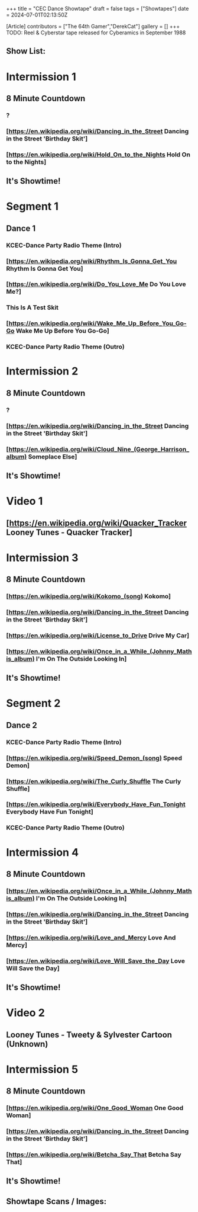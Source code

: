 +++
title = "CEC Dance Showtape"
draft = false
tags = ["Showtapes"]
date = 2024-07-01T02:13:50Z

[Article]
contributors = ["The 64th Gamer","DerekCat"]
gallery = []
+++
TODO: Reel & Cyberstar tape released for Cyberamics in September 1988

<h2> Show List: </h2>

# <b>Intermission 1</b>
## 8 Minute Countdown
### ?
### [https://en.wikipedia.org/wiki/Dancing_in_the_Street Dancing in the Street 'Birthday Skit']
### [https://en.wikipedia.org/wiki/Hold_On_to_the_Nights Hold On to the Nights]
## It's Showtime!
# <b>Segment 1</b>
## Dance 1
### KCEC-Dance Party Radio Theme (Intro)
### [https://en.wikipedia.org/wiki/Rhythm_Is_Gonna_Get_You Rhythm Is Gonna Get You]
### [https://en.wikipedia.org/wiki/Do_You_Love_Me Do You Love Me?]
### This Is A Test Skit
### [https://en.wikipedia.org/wiki/Wake_Me_Up_Before_You_Go-Go Wake Me Up Before You Go-Go]
### KCEC-Dance Party Radio Theme (Outro)
# <b>Intermission 2</b>
## 8 Minute Countdown
### ?
### [https://en.wikipedia.org/wiki/Dancing_in_the_Street Dancing in the Street 'Birthday Skit']
### [https://en.wikipedia.org/wiki/Cloud_Nine_(George_Harrison_album) Someplace Else]
## It's Showtime!
# <b>Video 1</b>
## [https://en.wikipedia.org/wiki/Quacker_Tracker Looney Tunes - Quacker Tracker]
# <b>Intermission 3</b>
## 8 Minute Countdown
### [https://en.wikipedia.org/wiki/Kokomo_(song) Kokomo]
### [https://en.wikipedia.org/wiki/Dancing_in_the_Street Dancing in the Street 'Birthday Skit']
### [https://en.wikipedia.org/wiki/License_to_Drive Drive My Car]
### [https://en.wikipedia.org/wiki/Once_in_a_While_(Johnny_Mathis_album) I'm On The Outside Looking In]
## It's Showtime!
# <b>Segment 2</b>
## Dance 2
### KCEC-Dance Party Radio Theme (Intro)
### [https://en.wikipedia.org/wiki/Speed_Demon_(song) Speed Demon]
### [https://en.wikipedia.org/wiki/The_Curly_Shuffle The Curly Shuffle]
### [https://en.wikipedia.org/wiki/Everybody_Have_Fun_Tonight Everybody Have Fun Tonight]
### KCEC-Dance Party Radio Theme (Outro)
# <b>Intermission 4</b>
## 8 Minute Countdown
### [https://en.wikipedia.org/wiki/Once_in_a_While_(Johnny_Mathis_album) I'm On The Outside Looking In]
### [https://en.wikipedia.org/wiki/Dancing_in_the_Street Dancing in the Street 'Birthday Skit']
### [https://en.wikipedia.org/wiki/Love_and_Mercy Love And Mercy]
### [https://en.wikipedia.org/wiki/Love_Will_Save_the_Day Love Will Save the Day] 
## It's Showtime!
# <b>Video 2</b>
## Looney Tunes - Tweety & Sylvester Cartoon (Unknown)
# <b>Intermission 5</b>
## 8 Minute Countdown
### [https://en.wikipedia.org/wiki/One_Good_Woman One Good Woman] 
### [https://en.wikipedia.org/wiki/Dancing_in_the_Street Dancing in the Street 'Birthday Skit']
### [https://en.wikipedia.org/wiki/Betcha_Say_That Betcha Say That]
## It's Showtime!

<h2>Showtape Scans / Images:</h2>

